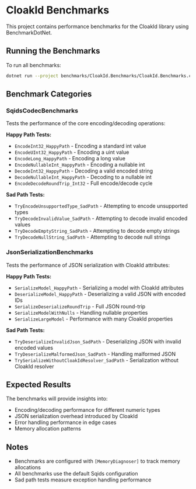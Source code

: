 # CloakId Benchmarks

This project contains performance benchmarks for the CloakId library using BenchmarkDotNet.

## Running the Benchmarks

To run all benchmarks:

```bash
dotnet run --project benchmarks/CloakId.Benchmarks/CloakId.Benchmarks.csproj --configuration Release
```

## Benchmark Categories

### SqidsCodecBenchmarks
Tests the performance of the core encoding/decoding operations:

**Happy Path Tests:**
- `EncodeInt32_HappyPath` - Encoding a standard int value
- `EncodeUInt32_HappyPath` - Encoding a uint value
- `EncodeLong_HappyPath` - Encoding a long value
- `EncodeNullableInt_HappyPath` - Encoding a nullable int
- `DecodeInt32_HappyPath` - Decoding a valid encoded string
- `DecodeNullableInt_HappyPath` - Decoding to a nullable int
- `EncodeDecodeRoundTrip_Int32` - Full encode/decode cycle

**Sad Path Tests:**
- `TryEncodeUnsupportedType_SadPath` - Attempting to encode unsupported types
- `TryDecodeInvalidValue_SadPath` - Attempting to decode invalid encoded values
- `TryDecodeEmptyString_SadPath` - Attempting to decode empty strings
- `TryDecodeNullString_SadPath` - Attempting to decode null strings

### JsonSerializationBenchmarks
Tests the performance of JSON serialization with CloakId attributes:

**Happy Path Tests:**
- `SerializeModel_HappyPath` - Serializing a model with CloakId attributes
- `DeserializeModel_HappyPath` - Deserializing a valid JSON with encoded IDs
- `SerializeDeserializeRoundTrip` - Full JSON round-trip
- `SerializeModelWithNulls` - Handling nullable properties
- `SerializeLargeModel` - Performance with many CloakId properties

**Sad Path Tests:**
- `TryDeserializeInvalidJson_SadPath` - Deserializing JSON with invalid encoded values
- `TryDeserializeMalformedJson_SadPath` - Handling malformed JSON
- `TrySerializeWithoutCloakIdResolver_SadPath` - Serialization without CloakId resolver

## Expected Results

The benchmarks will provide insights into:
- Encoding/decoding performance for different numeric types
- JSON serialization overhead introduced by CloakId
- Error handling performance in edge cases
- Memory allocation patterns

## Notes

- Benchmarks are configured with `[MemoryDiagnoser]` to track memory allocations
- All benchmarks use the default Sqids configuration
- Sad path tests measure exception handling performance
